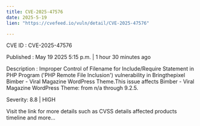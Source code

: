 ```yaml
---
title: CVE-2025-47576
date: 2025-5-19
lien: "https://cvefeed.io/vuln/detail/CVE-2025-47576"

---
```


CVE ID : CVE-2025-47576

Published :  May 19
2025
5:15 p.m. | 1 hour
30 minutes ago

Description : Improper Control of Filename for Include/Require Statement in PHP Program ('PHP Remote File Inclusion') vulnerability in Bringthepixel Bimber - Viral Magazine WordPress Theme.This issue affects Bimber - Viral Magazine WordPress Theme: from n/a through 9.2.5.

Severity: 8.8 | HIGH

Visit the link for more details
such as CVSS details
affected products
timeline
and more...

